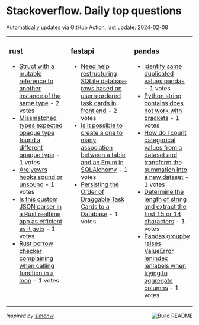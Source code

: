 # Stackoverflow. Daily top questions 

Automatically updates via GitHub Action, last update: <!-- date starts -->2024-02-08<!-- date ends -->


<table><tr><td valign="top" width="33%">

### rust
<!-- rust starts -->
* [Struct with a mutable reference to another instance of the same type](https://stackoverflow.com/questions/77954494/struct-with-a-mutable-reference-to-another-instance-of-the-same-type) - 2 votes
* [Missmatched types  expected opaque type found a different opaque type](https://stackoverflow.com/questions/77962598/missmatched-types-expected-opaque-type-found-a-different-opaque-type) - 1 votes
* [Are yewrs hooks sound or unsound](https://stackoverflow.com/questions/77956698/are-yew-rs-hooks-sound-or-unsound) - 1 votes
* [Is this custom JSON parser in a Rust realtime app as efficient as it gets](https://stackoverflow.com/questions/77953956/is-this-custom-json-parser-in-a-rust-realtime-app-as-efficient-as-it-gets) - 1 votes
* [Rust borrow checker complaining when calling function in a loop](https://stackoverflow.com/questions/77951781/rust-borrow-checker-complaining-when-calling-function-in-a-loop) - 1 votes
<!-- rust ends -->
</td><td valign="top" width="34%">


### fastapi
<!-- fastapi starts -->
* [Need help restructuring SQLite database rows based on userreordered task cards in front end](https://stackoverflow.com/questions/77955591/need-help-restructuring-sqlite-database-rows-based-on-user-reordered-task-cards) - 2 votes
* [Is it possible to create a one to many association between a table and an Enum in SQLAlchemy](https://stackoverflow.com/questions/77960851/is-it-possible-to-create-a-one-to-many-association-between-a-table-and-an-enum-i) - 1 votes
* [Persisting the Order of Draggable Task Cards to a Database](https://stackoverflow.com/questions/77952416/persisting-the-order-of-draggable-task-cards-to-a-database) - 1 votes
<!-- fastapi ends -->
</td><td valign="top" width="34%">


### pandas
<!-- pandas starts -->
* [identify same duplicated values  pandas](https://stackoverflow.com/questions/77958819/identify-same-duplicated-values-pandas) - 1 votes
* [Python string contains does not work with brackets](https://stackoverflow.com/questions/77960321/python-string-contains-does-not-work-with-brackets) - 1 votes
* [How do I count categorical values from a dataset and transform the summation into a new dataset](https://stackoverflow.com/questions/77963066/how-do-i-count-categorical-values-from-a-dataset-and-transform-the-summation-int) - 1 votes
* [Determine the length of string and extract the first 15 or 14 characters](https://stackoverflow.com/questions/77962990/determine-the-length-of-string-and-extract-the-first-15-or-14-characters) - 1 votes
* [Pandas groupby raises ValueError lenindex  lenlabels when trying to aggregate columns](https://stackoverflow.com/questions/77959558/pandas-groupby-raises-valueerror-lenindex-lenlabels-when-trying-to-aggre) - 1 votes
<!-- pandas ends -->
</td></tr></table>

<a href="https://github.com/hp0404/hp0404/actions"><img src="https://github.com/hp0404/hp0404/workflows/Build%20README/badge.svg" align="right" alt="Build README"></a> <p>*Inspired by  [simonw](https://github.com/simonw/simonw)*</p>

